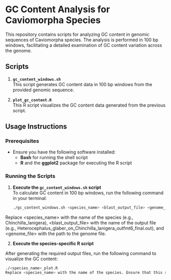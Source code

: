 # GC Content Analysis for Caviomorpha Species

This repository contains scripts for analyzing GC content in genomic sequences of Caviomorpha species. The analysis is performed in 100 bp windows, facilitating a detailed examination of GC content variation across the genome.

## Scripts

1. **`gc_content_windows.sh`**  
   This script generates GC content data in 100 bp windows from the provided genomic sequence. 

2. **`plot_gc_content.R`**  
   This R script visualizes the GC content data generated from the previous script.

## Usage Instructions

### Prerequisites

- Ensure you have the following software installed:
  - **Bash** for running the shell script
  - **R** and the **ggplot2** package for executing the R script

### Running the Scripts

1. **Execute the `gc_content_windows.sh` script**  
   To calculate GC content in 100 bp windows, run the following command in your terminal:

   ```bash
   ./gc_content_windows.sh <species_name> <blast_output_file> <genome_file>
Replace <species_name> with the name of the species (e.g., Chinchilla_lanigera), <blast_output_file> with the name of the output file (e.g., Heterocephalus_glaber_on_Chinchilla_lanigera_outfmt6_final.out), and <genome_file> with the path to the genome file.

2. **Execute the species-specific R script**

After generating the required output files, run the following command to visualize the GC content:

```bash
./<species_name>_plot.R
Replace <species_name> with the name of the species. Ensure that this script is run in the same directory where both <species_name>_gcpcnt.bed and <species_name>_absolute_lengths.txt files are located. This will create a PDF plot named <species_name>_gccontent_plot.pdf.

